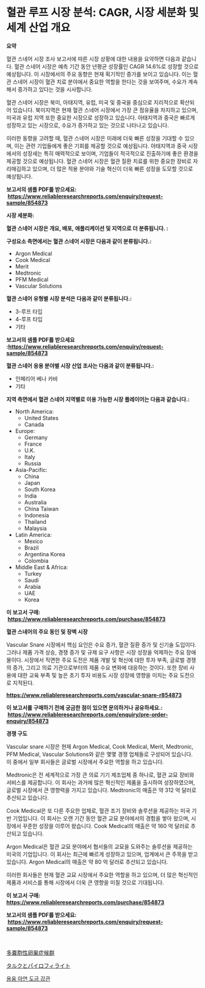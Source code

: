 <p><h1>혈관 루프 시장 분석: CAGR, 시장 세분화 및 세계 산업 개요</h1></p><p><strong>요약</strong></p>
<p><p>혈관 스네어 시장 조사 보고서에 따른 시장 상황에 대한 내용을 요약하면 다음과 같습니다. 혈관 스네어 시장은 예측 기간 동안 년평균 성장률인 CAGR 14.6%로 성장할 것으로 예상됩니다. 이 시장에서의 주요 동향은 현재 획기적인 증가를 보이고 있습니다. 이는 혈관 스네어 시장이 혈관 치료 분야에서 중요한 역할을 한다는 것을 보여주며, 수요가 계속해서 증가하고 있다는 것을 시사합니다.</p><p>혈관 스네어 시장은 북미, 아태지역, 유럽, 미국 및 중국을 중심으로 지리적으로 확산되어 있습니다. 북미지역은 현재 혈관 스네어 시장에서 가장 큰 점유율을 차지하고 있으며, 미국과 유럽 지역 또한 중요한 시장으로 성장하고 있습니다. 아태지역과 중국은 빠르게 성장하고 있는 시장으로, 수요가 증가하고 있는 것으로 나타나고 있습니다.</p><p>이러한 동향을 고려할 때, 혈관 스네어 시장은 미래에 더욱 빠른 성장을 기대할 수 있으며, 이는 관련 기업들에게 좋은 기회를 제공할 것으로 예상됩니다. 아태지역과 중국 시장에서의 성장세는 특히 매력적으로 보이며, 기업들이 적극적으로 진출하기에 좋은 환경을 제공할 것으로 예상됩니다. 혈관 스네어 시장은 혈관 질환 치료를 위한 중요한 장비로 자리매김하고 있으며, 더 많은 적용 분야와 기술 혁신이 더욱 빠른 성장을 도모할 것으로 예상됩니다.</p></p>
<p><strong>보고서의 샘플 PDF를 받으세요: &nbsp;<a href="https://www.reliableresearchreports.com/enquiry/request-sample/854873">https://www.reliableresearchreports.com/enquiry/request-sample/854873</a></strong></p>
<p><strong>시장 세분화:</strong></p>
<p><strong> 혈관 스네어 시장은 개요, 배포, 애플리케이션 및 지역으로 더 분류됩니다. :</strong></p>
<p><strong>구성요소 측면에서는 혈관 스네어 시장은 다음과 같이 분류됩니다.:</strong></p>
<p><ul><li>Argon Medical</li><li>Cook Medical</li><li>Merit</li><li>Medtronic</li><li>PFM Medical</li><li>Vascular Solutions</li></ul></p>
<p><strong> 혈관 스네어 유형별 시장 분석은 다음과 같이 분류됩니다.:</strong></p>
<p><ul><li>3-루프 타입</li><li>4-루프 타입</li><li>기타</li></ul></p>
<p><strong>보고서의 샘플 PDF를 받으세요 :<a href="https://www.reliableresearchreports.com/enquiry/request-sample/854873">https://www.reliableresearchreports.com/enquiry/request-sample/854873</a></strong></p>
<p><strong> 혈관 스네어 응용 분야별 시장 산업 조사는 다음과 같이 분류됩니다.:</strong></p>
<p><ul><li>인페리어 베나 카바</li><li>기타</li></ul></p>
<p><strong>지역 측면에서 혈관 스네어 지역별로 이용 가능한 시장 플레이어는 다음과 같습니다.:</strong></p>
<p><ul>
    <li>
        North America:
        <ul>
            <li>United States</li>
            <li>Canada</li>
        </ul>
    </li>
    <li>
        Europe:
        <ul>
            <li>Germany</li>
            <li>France</li>
            <li>U.K.</li>
            <li>Italy</li>
            <li>Russia</li>
        </ul>
    </li>
    <li>
        Asia-Pacific:
        <ul>
            <li>China</li>
            <li>Japan</li>
            <li>South Korea</li>
            <li>India</li>
            <li>Australia</li>
            <li>China Taiwan</li>
            <li>Indonesia</li>
            <li>Thailand</li>
            <li>Malaysia</li>
        </ul>
    </li>
    <li>
        Latin America:
        <ul>
            <li>Mexico</li>
            <li>Brazil</li>
            <li>Argentina Korea</li>
            <li>Colombia</li>
        </ul>
    </li>
    <li>
        Middle East & Africa:
        <ul>
            <li>Turkey</li>
            <li>Saudi</li>
            <li>Arabia</li>
            <li>UAE</li>
            <li>Korea</li>
        </ul>
    </li>
    </ul></p>
<p><strong>이 보고서 구매: &nbsp;<a href="https://www.reliableresearchreports.com/purchase/854873">https://www.reliableresearchreports.com/purchase/854873</a></strong></p>
<p><strong>혈관 스네어의 주요 동인 및 장벽 시장</strong></p>
<p><p>Vascular Snare 시장에서 핵심 요인은 수요 증가, 혈관 질환 증가 및 신기술 도입이다. 그러나 제품 가격 상승, 경쟁 증가 및 규제 요구 사항은 시장 성장을 억제하는 주요 장애물이다. 시장에서 직면한 주요 도전은 제품 개발 및 혁신에 대한 투자 부족, 글로벌 경쟁의 증가, 그리고 의료 기관으로부터의 제품 수요 변화에 대응하는 것이다. 또한 장비 사용에 대한 교육 부족 및 높은 초기 투자 비용도 시장 성장에 영향을 미치는 주요 도전으로 지적된다.</p></p>
<p><strong><a href="https://www.reliableresearchreports.com/vascular-snare-r854873">https://www.reliableresearchreports.com/vascular-snare-r854873</a></strong></p>
<p><strong>이 보고서를 구매하기 전에 궁금한 점이 있으면 문의하거나 공유하세요.: &nbsp;<a href="https://www.reliableresearchreports.com/enquiry/pre-order-enquiry/854873">https://www.reliableresearchreports.com/enquiry/pre-order-enquiry/854873</a></strong></p>
<p><strong>경쟁 구도</strong></p>
<p><p>Vascular snare 시장은 현재 Argon Medical, Cook Medical, Merit, Medtronic, PFM Medical, Vascular Solutions와 같은 몇몇 경쟁 업체들로 구성되어 있습니다. 이 중에서 일부 회사들은 글로벌 시장에서 주요한 역할을 하고 있습니다.</p><p>Medtronic은 전 세계적으로 가장 큰 의료 기기 제조업체 중 하나로, 혈관 교묘 장비와 서비스를 제공합니다. 이 회사는 과거에 많은 혁신적인 제품을 출시하여 성장하였으며, 글로벌 시장에서 큰 영향력을 가지고 있습니다. Medtronic의 매출은 약 312 억 달러로 추산되고 있습니다.</p><p>Cook Medical은 또 다른 주요한 업체로, 혈관 조기 장비와 솔루션을 제공하는 미국 기반 기업입니다. 이 회사는 오랜 기간 동안 혈관 교묘 분야에서의 경험을 쌓아 왔으며, 시장에서 꾸준한 성장을 이루어 왔습니다. Cook Medical의 매출은 약 160 억 달러로 추산되고 있습니다.</p><p>Argon Medical은 혈관 교묘 분야에서 협서들의 교묘을 도와주는 솔루션을 제공하는 미국의 기업입니다. 이 회사는 최근에 빠르게 성장하고 있으며, 업계에서 큰 주목을 받고 있습니다. Argon Medical의 매출은 약 80 억 달러로 추산되고 있습니다.</p><p>이러한 회사들은 현재 혈관 교묘 시장에서 주요한 역할을 하고 있으며, 더 많은 혁신적인 제품과 서비스를 통해 시장에서 더욱 큰 영향을 미칠 것으로 기대됩니다.</p></p>
<p><strong>이 보고서 구매: &nbsp; <a href="https://www.reliableresearchreports.com/purchase/854873">https://www.reliableresearchreports.com/purchase/854873</a></strong></p>
<p><strong>보고서의 샘플 PDF를 받으세요: &nbsp;<a href="https://www.reliableresearchreports.com/enquiry/request-sample/854873">https://www.reliableresearchreports.com/enquiry/request-sample/854873</a></strong><strong></strong></p>
<p>&nbsp;</p>
<p><p><a href="https://medium.com/@lillianamurazik2023/%E5%A4%9A%E5%9A%A2%E8%83%9E%E5%8D%B5%E5%B7%A3%E7%97%87%E5%80%99%E7%BE%A4%E3%81%AE%E5%B8%82%E5%A0%B4%E5%88%86%E6%9E%90-%E3%81%9D%E3%81%AEcagr-%E5%B8%82%E5%A0%B4%E3%82%BB%E3%82%B0%E3%83%A1%E3%83%B3%E3%83%86%E3%83%BC%E3%82%B7%E3%83%A7%E3%83%B3-%E3%81%8A%E3%82%88%E3%81%B3%E3%82%B0%E3%83%AD%E3%83%BC%E3%83%90%E3%83%AB%E7%94%A3%E6%A5%AD%E6%A6%82%E8%A6%81-0a3cd78a5207">多嚢胞性卵巣症候群</a></p><p><a href="https://github.com/AaronVargas43/Market-Research-Report-List-1/blob/main/218399917964.md">タルクとパイロフィライト</a></p><p><a href="https://github.com/Howaoole34545/Market-Research-Report-List-1/blob/main/572716216460.md">용융 아연 도금 강관</a></p></p>